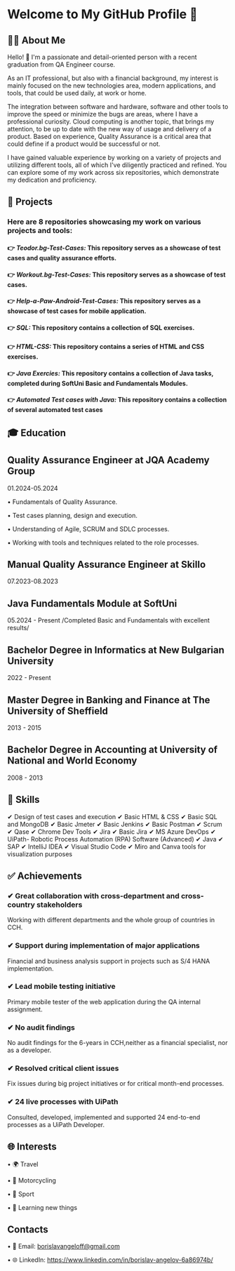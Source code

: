 # Welcome to My GitHub Profile 👋


## 👨‍💻 About Me

Hello! 👋 I'm a passionate and detail-oriented person with a recent graduation from QA Engineer course.

As an IT professional, but also with a financial background, my interest is mainly focused on the new technologies area, modern applications, and tools, that could be used daily, at work or home.

The integration between software and hardware, software and other tools to improve the speed or minimize the bugs are areas, where I have a professional curiosity.
Cloud computing is another topic, that brings my attention, to be up to date with the new way of usage and delivery of a product.
Based on experience, Quality Assurance is a critical area that could define if a product would be successful or not.

I have gained valuable experience by working on a variety of projects and utilizing different tools, all of which I've diligently practiced and refined. You can explore some of my work across six repositories, which demonstrate my dedication and proficiency.


## 💼 Projects   

### Here are 8 repositories showcasing my work on various projects and tools:

#### 👉 **_Teodor.bg-Test-Cases:_ This repository serves as a showcase of test cases and quality assurance efforts.**

#### 👉 **_Workout.bg-Test-Cases:_ This repository serves as a showcase of test cases.**

#### 👉 **_Help-a-Paw-Android-Test-Cases:_ This repository serves as a showcase of test cases for mobile application.**

#### 👉 **_SQL:_   This repository contains a collection of SQL exercises.**

#### 👉 **_HTML-CSS:_ This repository contains a series of HTML and CSS exercises.**

#### 👉 **_Java Exercies:_  This repository contains a collection of Java tasks, completed during SoftUni Basic and Fundamentals Modules.**

#### 👉 **_Automated Test cases with Java:_  This repository contains a collection of several automated test cases**


## 🎓 Education

## Quality Assurance Engineer at JQA Academy Group
01.2024-05.2024

• Fundamentals of Quality Assurance.

• Test cases planning, design and execution.

• Understanding of Agile, SCRUM and SDLC processes.

• Working with tools and techniques related to the role processes.

## Manual Quality Assurance Engineer at Skillo
07.2023-08.2023

## Java Fundamentals Module at SoftUni
05.2024 - Present
/Completed Basic and Fundamentals with excellent results/

## Bachelor Degree in Informatics at New Bulgarian University
2022 - Present

## Master Degree in Banking and Finance at The University of Sheffield
2013 - 2015

## Bachelor Degree in Accounting at University of National and World Economy
2008 - 2013


## 🚀 Skills

✔ Design of test cases and execution  ✔ Basic HTML & CSS  ✔ Basic SQL and MongoDB  ✔ Basic Jmeter  ✔ Basic Jenkins  ✔ Basic Postman  ✔ Scrum ✔ Qase  ✔ Chrome Dev Tools
✔ Jira  ✔ Basic Jira  ✔ MS Azure DevOps  ✔ UiPath- Robotic Process Automation (RPA) Software (Advanced)  ✔ Java  ✔ SAP  ✔ IntelliJ IDEA  ✔ Visual Studio Code  ✔ Miro and Canva tools for visualization purposes

## ✅ Achievements

### ✔ Great collaboration with cross-department and cross-country stakeholders
Working with different departments and the whole group of countries in CCH.
### ✔ Support during implementation of major applications
Financial and business analysis support in projects such as S/4 HANA implementation.
### ✔ Lead mobile testing initiative
Primary mobile tester of the web application during the QA internal assignment.
### ✔ No audit findings
No audit findings for the 6-years in CCH,neither as a financial specialist, nor as a developer.
### ✔ Resolved critical client issues
Fix issues during big project initiatives or for critical month-end processes.
### ✔ 24 live processes with UiPath
Consulted, developed, implemented and supported 24 end-to-end processes as a UiPath Developer.


## 🌐 Interests

• 🌍 Travel

• 🚴 Motorcycling

• 💪 Sport

• 📖 Learning new things

## Contacts

• 📧 Email: borislavangeloff@gmail.com

• 🌐 LinkedIn: https://www.linkedin.com/in/borislav-angelov-6a86974b/









